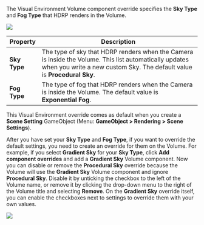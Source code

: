 The Visual Environment Volume component override specifies the **Sky Type** and **Fog Type** that HDRP renders in the Volume.

![](https://github.com/Unity-Technologies/ScriptableRenderPipeline/wiki/Pages/HDRP/Images/SceneSettingsVisualEnvironment1.png)

| __Property__ | __Description__                                                     |
| -------- | ------------------------------------------------------------ |
| __Sky Type__ | The type of sky that HDRP renders when the Camera is inside the Volume. This list automatically updates when you write a new custom Sky. The default value is **Procedural Sky**. |
| __Fog Type__ | The type of fog that HDRP renders when the Camera is inside the Volume. The default value is **Exponential Fog**. |

This Visual Environment override comes as default when you create a **Scene Setting** GameObject (Menu: **GameObject > Rendering > Scene Settings**).

After you have set your **Sky Type** and **Fog Type**, if you want to override the default settings, you need to create an override for them on the Volume. For example, if you select **Gradient Sky** for your **Sky Type**, click **Add component overrides** and add a **Gradient Sky** Volume component. Now you can disable or remove the **Procedural Sky** override because the Volume will use the **Gradient Sky** Volume component and ignore **Procedural Sky**. Disable it by unticking the checkbox to the left of the Volume name, or remove it by clicking the drop-down menu to the right of the Volume title and selecting **Remove**. On the **Gradient Sky** override itself, you can enable the checkboxes next to settings to override them with your own values.

![](https://github.com/Unity-Technologies/ScriptableRenderPipeline/wiki/Pages/HDRP/Images/SceneSettingsVisualEnvironment2.png)